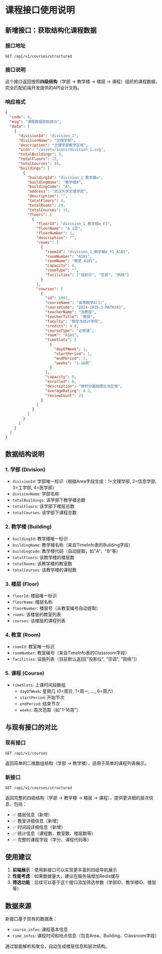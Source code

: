 # 课程接口使用说明

## 新增接口：获取结构化课程数据

### 接口地址
```
GET /api/v1/courses/structured
```

### 接口说明
这个接口返回按照**四级结构**（学部 → 教学楼 → 楼层 → 课程）组织的课程数据，完全匹配前端开发提供的API设计文档。

### 响应格式
```json
{
  "code": 0,
  "msg": "课程数据获取成功",
  "data": [
    {
      "divisionId": "division_1",
      "divisionName": "文理学部",
      "description": "文理学部教学区域",
      "icon": "/assets/icons/division_1.svg",
      "totalBuildings": 3,
      "totalFloors": 12,
      "totalCourses": 45,
      "buildings": [
        {
          "buildingId": "division_1_教学楼a",
          "buildingName": "教学楼A",
          "buildingCode": "A",
          "address": "武汉大学文理学部",
          "description": "",
          "totalFloors": 4,
          "totalRooms": 20,
          "totalCourses": 15,
          "floors": [
            {
              "floorId": "division_1_教学楼a_F1",
              "floorName": "A 1层",
              "floorNumber": 1,
              "description": "",
              "rooms": [
                {
                  "roomId": "division_1_教学楼a_F1_A101",
                  "roomNumber": "A101",
                  "roomName": "教室 A101",
                  "capacity": 0,
                  "roomType": "",
                  "facilities": ["投影仪", "空调", "网络"]
                }
              ],
              "courses": [
                {
                  "id": 1001,
                  "courseName": "高等数学A(1)",
                  "courseCode": "2024-2025-1-MATH101",
                  "teacherName": "张教授",
                  "teacherTitle": "教授",
                  "faculty": "数学与统计学院",
                  "credits": 4.0,
                  "courseType": "必修课",
                  "room": "A101",
                  "timeSlots": [
                    {
                      "dayOfWeek": 1,
                      "startPeriod": 1,
                      "endPeriod": 2,
                      "weeks": "1-16周"
                    }
                  ],
                  "capacity": 0,
                  "enrolled": 0,
                  "description": "微积分基础理论与应用",
                  "averageRating": 4.2,
                  "reviewCount": 23
                }
              ]
            }
          ]
        }
      ]
    }
  ]
}
```

## 数据结构说明

### 1. 学部 (Division)
- `divisionId`: 学部唯一标识（根据Area字段生成：1=文理学部, 2=信息学部, 3=工学部, 4=医学部）
- `divisionName`: 学部名称
- `totalBuildings`: 该学部下教学楼总数
- `totalFloors`: 该学部下楼层总数
- `totalCourses`: 该学部下课程总数

### 2. 教学楼 (Building)
- `buildingId`: 教学楼唯一标识
- `buildingName`: 教学楼名称（来自TimeInfo表的Building字段）
- `buildingCode`: 教学楼代码（自动提取，如"A"、"B"等）
- `totalFloors`: 该教学楼的楼层数
- `totalRooms`: 该教学楼的教室数
- `totalCourses`: 该教学楼的课程数

### 3. 楼层 (Floor)
- `floorId`: 楼层唯一标识
- `floorName`: 楼层名称
- `floorNumber`: 楼层号（从教室编号自动提取）
- `rooms`: 该楼层的教室列表
- `courses`: 该楼层的课程列表

### 4. 教室 (Room)
- `roomId`: 教室唯一标识
- `roomNumber`: 教室编号（来自TimeInfo表的Classroom字段）
- `facilities`: 设施列表（目前默认返回["投影仪", "空调", "网络"]）

### 5. 课程 (Course)
- `timeSlots`: 上课时间段数组
  - `dayOfWeek`: 星期几 (0=周日, 1=周一, ..., 6=周六)
  - `startPeriod`: 开始节次
  - `endPeriod`: 结束节次
  - `weeks`: 周次范围（如"1-16周"）

## 与现有接口的对比

### 现有接口
```
GET /api/v1/courses
```
返回简单的二维数组结构（学部 → 教学楼），适用于简单的课程列表展示。

### 新接口
```
GET /api/v1/courses/structured
```
返回完整的四级结构（学部 → 教学楼 → 楼层 → 课程），提供更详细的层次信息，包括：
- ✅ 楼层信息（新增）
- ✅ 教室详细信息（新增）
- ✅ 时间段详细信息（新增）
- ✅ 统计信息（课程数、教室数、楼层数等）
- ✅ 完整的课程字段（学分、课程代码等）

## 使用建议

1. **前端展示**：使用新接口可以实现更丰富的四级导航展示
2. **性能考虑**：如果数据量大，建议在服务端增加Redis缓存
3. **筛选功能**：后续可以基于这个接口添加筛选参数（学部ID、教学楼ID、楼层等）

## 数据来源

新接口基于现有的数据表：
- `course_infos`: 课程基本信息
- `time_infos`: 课程时间和地点信息（包含Area、Building、Classroom字段）

通过智能解析和聚合，自动生成楼层信息和层次结构。

